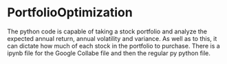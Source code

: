 # PortfolioOptimization
The python code is capable of taking a stock portfolio and analyze the expected annual return, annual volatility and variance. As well as to this, it can dictate how much of each stock in the portfolio to purchase. 
There is a ipynb file for the Google Collabe file and then the regular py python file.
